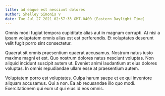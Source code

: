```yaml
---
title: ad eaque est nesciunt dolores
author: Shelley Simonis V
date: Tue Jul 27 2021 02:57:33 GMT-0400 (Eastern Daylight Time)
---
```

Omnis modi fugiat tempora cupiditate alias aut in magnam corrupti. At nisi a ipsam voluptatem omnis alias est est perferendis. Et voluptates deserunt velit fugit porro sint consectetur.

 Quaerat sit omnis praesentium quaerat accusamus. Nostrum natus iusto maxime magni et est. Quo nostrum dolores natus nesciunt voluptas. Non aliquid incidunt suscipit autem ut. Eveniet animi laudantium at eius dolores voluptas. In omnis repudiandae ullam esse at praesentium autem.

 Voluptatem porro est voluptates. Culpa harum saepe et ex qui inventore aliquam accusamus. Qui a non. Ea ab recusandae illo quo modi. Exercitationem qui eum ut qui eius id eos omnis.